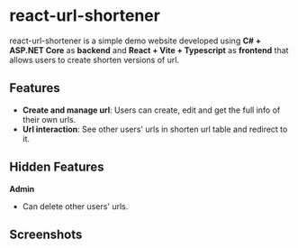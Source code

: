 # react-url-shortener

react-url-shortener is a simple demo website developed using **C# + ASP.NET Core** as **backend** and **React + Vite + Typescript** as **frontend** that allows users to create shorten versions of url.

## Features

- **Create and manage url**: Users can create, edit and get the full info of their own urls.
- **Url interaction**: See other users' urls in shorten url table and redirect to it.

## Hidden Features

**Admin**
- Can delete other users' urls.

## Screenshots


